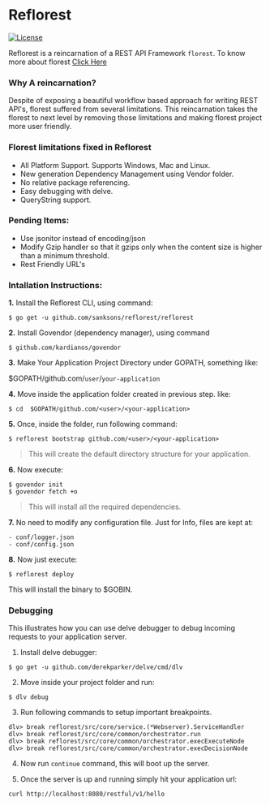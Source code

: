 # Reflorest
[![License](http://img.shields.io/badge/license-mit-blue.svg?style=flat-square)](https://raw.githubusercontent.com/sanksons/reflorest/master/LICENSE)

Reflorest is a reincarnation of a REST API Framework `florest`. To know more about florest 
[Click Here](https://github.com/jabong/florest-core)

### Why A reincarnation?

Despite of exposing a beautiful workflow based approach for writing REST API's, florest suffered from several limitations. This reincarnation takes the florest to next level by removing those limitations and making florest project
more user friendly. 

### Florest limitations fixed in Reflorest
- All Platform Support. Supports Windows, Mac and Linux.
- New generation Dependency Management using Vendor folder.
- No relative package referencing.
- Easy debugging with delve.
- QueryString support.

### Pending Items:
- Use jsonitor instead of encoding/json
- Modify Gzip handler so that it gzips only when the content size is higher than a minimum threshold.
- Rest Friendly URL's

### Intallation Instructions:

**1.** Install the Reflorest CLI, using command:
```
$ go get -u github.com/sanksons/reflorest/reflorest
```
**2.** Install Govendor (dependency manager), using command
```
$ github.com/kardianos/govendor
```
**3.** Make Your Application Project Directory under GOPATH, something like:

 $GOPATH/github.com/```user```/```your-application```

**4.** Move inside the application folder created in previous step. like:
```
$ cd  $GOPATH/github.com/<user>/<your-application>
```
**5.** Once, inside the folder, run following command:
```
$ reflorest bootstrap github.com/<user>/<your-application>
```
>This will create the default directory structure for your application.

**6.** Now execute:
```
$ govendor init
$ govendor fetch +o
```
> This will install all the required dependencies.

**7.** No need to modify any configuration file. Just for Info, files are kept at:
```
- conf/logger.json
- conf/config.json
```

**8.** Now just execute:
```
$ reflorest deploy
```
This will install the binary to $GOBIN. 

### Debugging

This illustrates how you can use delve debugger to debug incoming requests to your application server.

1. Install delve debugger:
```
$ go get -u github.com/derekparker/delve/cmd/dlv
```
2. Move inside your project folder and run:
```
$ dlv debug
```
3. Run following commands to setup important breakpoints. 
```
dlv> break reflorest/src/core/service.(*Webserver).ServiceHandler
dlv> break reflorest/src/core/common/orchestrator.run
dlv> break reflorest/src/core/common/orchestrator.execExecuteNode
dlv> break reflorest/src/core/common/orchestrator.execDecisionNode
```
4. Now run ```continue``` command, this will boot up the server.

5. Once the server is up and running simply hit your application url:
```
curl http://localhost:8080/restful/v1/hello
``` 



